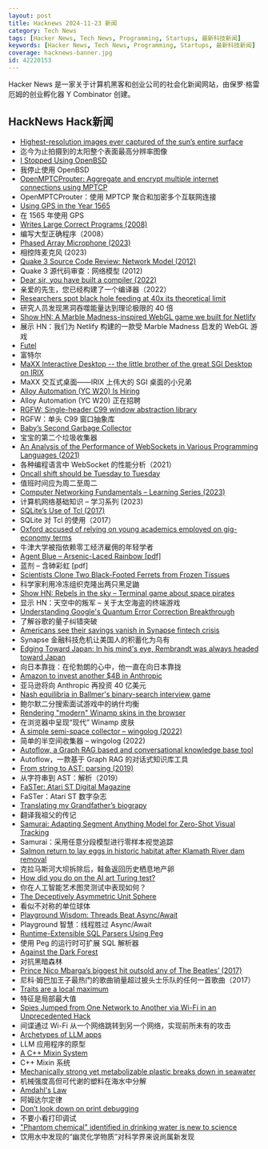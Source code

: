 ```yaml
---
layout: post
title: Hacknews 2024-11-23 新闻
category: Tech News
tags: [Hacker News, Tech News, Programming, Startups, 最新科技新闻]
keywords: [Hacker News, Tech News, Programming, Startups, 最新科技新闻]
coverage: hacknews-banner.jpg
id: 42220153
---
```


Hacker News 是一家关于计算机黑客和创业公司的社会化新闻网站，由保罗·格雷厄姆的创业孵化器 Y Combinator 创建。

## HackNews Hack新闻

- [Highest-resolution images ever captured of the sun’s entire surface](https://www.smithsonianmag.com/smart-news/check-out-the-highest-resolution-images-ever-captured-of-the-suns-entire-surface-180985518/)
- 迄今为止拍摄到的太阳整个表面最高分辨率图像
- [I Stopped Using OpenBSD](https://dataswamp.org/~solene/2024-11-15-why-i-stopped-using-openbsd.html)
- 我停止使用 OpenBSD
- [OpenMPTCProuter: Aggregate and encrypt multiple internet connections using MPTCP](https://www.openmptcprouter.com/)
- OpenMPTCProuter：使用 MPTCP 聚合和加密多个互联网连接
- [Using GPS in the Year 1565](https://www.verbeeld.be/2024/11/17/using-gps-in-the-year-1565/)
- 在 1565 年使用 GPS
- [Writes Large Correct Programs (2008)](https://www.johndcook.com/blog/2008/09/19/writes-large-correct-programs/)
- 编写大型正确程序（2008）
- [Phased Array Microphone (2023)](https://benwang.dev/2023/02/26/Phased-Array-Microphone.html)
- 相控阵麦克风 (2023)
- [Quake 3 Source Code Review: Network Model (2012)](https://fabiensanglard.net/quake3/network.php)
- Quake 3 源代码审查：网络模型 (2012)
- [Dear sir, you have built a compiler (2022)](https://rachit.pl/post/you-have-built-a-compiler/)
- 亲爱的先生，您已经构建了一个编译器（2022）
- [Researchers spot black hole feeding at 40x its theoretical limit](https://arstechnica.com/science/2024/11/researchers-spot-black-hole-feeding-at-40x-its-theoretical-limit/)
- 研究人员发现黑洞吞噬能量达到理论极限的 40 倍
- [Show HN: A Marble Madness-inspired WebGL game we built for Netlify](https://5-million-devs.netlify.com/)
- 展示 HN：我们为 Netlify 构建的一款受 Marble Madness 启发的 WebGL 游戏
- [Futel](https://futel.net/)
- 富特尔
- [MaXX Interactive Desktop -- the little brother of the great SGI Desktop on IRIX](https://docs.maxxinteractive.com/)
- MaXX 交互式桌面——IRIX 上伟大的 SGI 桌面的小兄弟
- [Alloy Automation (YC W20) Is Hiring](https://www.ycombinator.com/companies/alloy-automation/jobs/RGzvGvb-software-engineering-manager)
- Alloy Automation (YC W20) 正在招聘
- [RGFW: Single-header C99 window abstraction library](https://github.com/ColleagueRiley/RGFW)
- RGFW：单头 C99 窗口抽象库
- [Baby’s Second Garbage Collector](https://jennyjams.net/blog/copygc/)
- 宝宝的第二个垃圾收集器
- [An Analysis of the Performance of WebSockets in Various Programming Languages (2021)](https://www.researchgate.net/publication/348993267_An_Analysis_of_the_Performance_of_Websockets_in_Various_Programming_Languages_and_Libraries)
- 各种编程语言中 WebSocket 的性能分析（2021）
- [Oncall shift should be Tuesday to Tuesday](https://arthur-johnston.com/tuesday_to_tuesday/)
- 值班时间应为周二至周二
- [Computer Networking Fundamentals – Learning Series (2023)](https://iximiuz.com/en/series/computer-networking-fundamentals/)
- 计算机网络基础知识 – 学习系列 (2023)
- [SQLite’s Use of Tcl (2017)](https://www.tcl.tk/community/tcl2017/assets/talk93/Paper.html)
- SQLite 对 Tcl 的使用（2017）
- [Oxford accused of relying on young academics employed on gig-economy terms](https://www.theguardian.com/education/2024/nov/16/oxford-deliveroo-contracts-tutorials-full-time-staff-gig-economy)
- 牛津大学被指依赖零工经济雇佣的年轻学者
- [Agent Blue – Arsenic-Laced Rainbow [pdf]](https://11thrru.org/pdf/AgentBlue.pdf)
- 蓝剂 – 含砷彩虹 [pdf]
- [Scientists Clone Two Black-Footed Ferrets from Frozen Tissues](https://www.smithsonianmag.com/smart-news/scientists-clone-two-black-footed-ferrets-from-frozen-tissues-in-conservation-effort-180984203/)
- 科学家利用冷冻组织克隆出两只黑足鼬
- [Show HN: Rebels in the sky – Terminal game about space pirates](https://github.com/ricott1/rebels-in-the-sky)
- 显示 HN：天空中的叛军 – 关于太空海盗的终端游戏
- [Understanding Google's Quantum Error Correction Breakthrough](https://www.quantum-machines.co/blog/understanding-googles-quantum-error-correction-breakthrough/)
- 了解谷歌的量子纠错突破
- [Americans see their savings vanish in Synapse fintech crisis](https://www.cnbc.com/2024/11/22/synapse-bankruptcy-thousands-of-americans-see-their-savings-vanish.html)
- Synapse 金融科技危机让美国人的积蓄化为乌有
- [Edging Toward Japan: In his mind's eye, Rembrandt was always headed toward Japan](https://mainichi.jp/english/articles/20240601/p2a/00m/0et/012000c)
- 向日本靠拢：在伦勃朗的心中，他一直在向日本靠拢
- [Amazon to invest another $4B in Anthropic](https://www.cnbc.com/2024/11/22/amazon-to-invest-another-4-billion-in-anthropic-openais-biggest-rival.html)
- 亚马逊将向 Anthropic 再投资 40 亿美元
- [Nash equilibria in Ballmer's binary-search interview game](https://quuxplusone.github.io/blog/2024/09/04/the-game-is-flawed/)
- 鲍尔默二分搜索面试游戏中的纳什均衡
- [Rendering "modern" Winamp skins in the browser](https://jordaneldredge.com/notes/webamp-modern/)
- 在浏览器中呈现“现代” Winamp 皮肤
- [A simple semi-space collector – wingolog (2022)](https://wingolog.org/archives/2022/12/10/a-simple-semi-space-collector)
- 简单的半空间收集器 – wingolog (2022)
- [Autoflow, a Graph RAG based and conversational knowledge base tool](https://github.com/pingcap/autoflow)
- Autoflow，一款基于 Graph RAG 的对话式知识库工具
- [From string to AST: parsing (2019)](https://kubuszok.com/2019/from-string-to-ast-parsing/)
- 从字符串到 AST：解析（2019）
- [FaSTer: Atari ST Digital Magazine](https://www.goto10retro.com/p/faster-atari-st-digital-magazine)
- FaSTer：Atari ST 数字杂志
- [Translating my Grandfather’s biograpy](https://blog.korny.info/2024/11/17/translating-my-grandfathers-biography)
- 翻译我祖父的传记
- [Samurai: Adapting Segment Anything Model for Zero-Shot Visual Tracking](https://arxiv.org/abs/2411.11922)
- Samurai：采用任意分段模型进行零样本视觉追踪
- [Salmon return to lay eggs in historic habitat after Klamath River dam removal](https://www.opb.org/article/2024/11/17/salmon-return-to-lay-eggs-in-historic-habitat-after-largest-dam-removal-project-in-us-history/)
- 克拉马斯河大坝拆除后，鲑鱼返回历史栖息地产卵
- [How did you do on the AI art Turing test?](https://www.astralcodexten.com/p/how-did-you-do-on-the-ai-art-turing)
- 你在人工智能艺术图灵测试中表现如何？
- [The Deceptively Asymmetric Unit Sphere](https://www.tangramvision.com/blog/the-deceptively-asymmetric-unit-sphere)
- 看似不对称的单位球体
- [Playground Wisdom: Threads Beat Async/Await](https://lucumr.pocoo.org/2024/11/18/threads-beat-async-await/)
- Playground 智慧：线程胜过 Async/Await
- [Runtime-Extensible SQL Parsers Using Peg](https://duckdb.org/2024/11/22/runtime-extensible-parsers.html)
- 使用 Peg 的运行时可扩展 SQL 解析器
- [Against the Dark Forest](https://www.wrecka.ge/against-the-dark-forest/)
- 对抗黑暗森林
- [Prince Nico Mbarga’s biggest hit outsold any of The Beatles’ (2017)](https://www.narratively.com/p/his-biggest-hit-sold-more-copies-than-any-of-the-beatles-so-why-havent-you-heard-of-him)
- 尼科·姆巴加王子最热门的歌曲销量超过披头士乐队的任何一首歌曲（2017）
- [Traits are a local maximum](https://thunderseethe.dev/posts/traits-are-a-local-maxima/)
- 特征是局部最大值
- [Spies Jumped from One Network to Another via Wi-Fi in an Unprecedented Hack](https://www.wired.com/story/russia-gru-apt28-wifi-daisy-chain-breach/)
- 间谍通过 Wi-Fi 从一个网络跳转到另一个网络，实现前所未有的攻击
- [Archetypes of LLM apps](https://www.contraption.co/archetypes-of-llm-apps/)
- LLM 应用程序的原型
- [A C++ Mixin System](https://jennyjams.net/blog/cpp-mixin/)
- C++ Mixin 系统
- [Mechanically strong yet metabolizable plastic breaks down in seawater](https://www.science.org/doi/abs/10.1126/science.ado1782?af=R)
- 机械强度高但可代谢的塑料在海水中分解
- [Amdahl's Law](https://en.wikipedia.org/wiki/Amdahl%27s_law)
- 阿姆达尔定律
- [Don’t look down on print debugging](https://blog.startifact.com/posts/print-debugging/)
- 不要小看打印调试
- ["Phantom chemical" identified in drinking water is new to science](https://newatlas.com/environment/phantom-chemical-identified-drinking-water/)
- 饮用水中发现的“幽灵化学物质”对科学界来说尚属新发现

